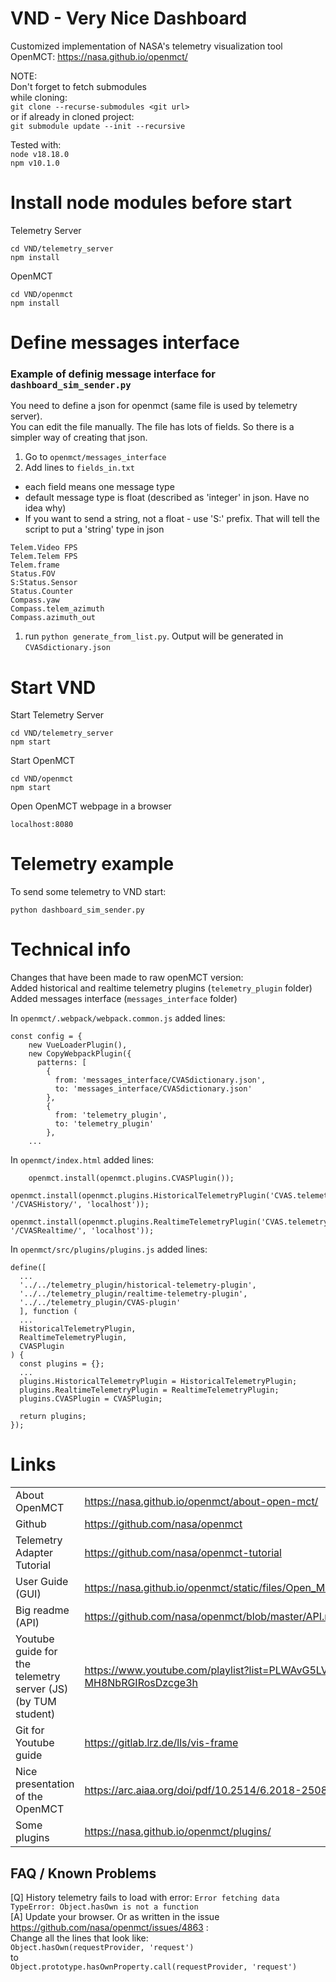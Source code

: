# VND - Very Nice Dashboard

Customized implementation of NASA's telemetry visualization tool OpenMCT: https://nasa.github.io/openmct/

NOTE:   
Don't forget to fetch submodules   
while cloning:   
`git clone --recurse-submodules <git url>`   
or if already in cloned project:   
`git submodule update --init --recursive`   

Tested with:   
`node v18.18.0`   
`npm v10.1.0`   

# Install node modules before start
Telemetry Server
```
cd VND/telemetry_server
npm install
```
OpenMCT
```
cd VND/openmct
npm install
```

# Define messages interface
### Example of definig message interface for `dashboard_sim_sender.py` 
You need to define a json for openmct (same file is used by telemetry server).   
You can edit the file manually. The file has lots of fields. So there is a simpler way of creating that json.
1) Go to `openmct/messages_interface`
2) Add lines to `fields_in.txt`   
* each field means one message type
* default message type is float (described as 'integer' in json. Have no idea why)
* If you want to send a string, not a float - use 'S:' prefix. That will tell the script to put a 'string' type in json
```
Telem.Video FPS
Telem.Telem FPS
Telem.frame
Status.FOV
S:Status.Sensor
Status.Counter
Compass.yaw
Compass.telem_azimuth
Compass.azimuth_out
```
1) run `python generate_from_list.py`. Output will be generated in `CVASdictionary.json`

# Start VND
Start Telemetry Server
```
cd VND/telemetry_server
npm start
```
Start OpenMCT
```
cd VND/openmct
npm start
```
Open OpenMCT webpage in a browser
```
localhost:8080
```
# Telemetry example
To send some telemetry to VND start:
```
python dashboard_sim_sender.py
```

# Technical info
Changes that have been made to raw openMCT version:   
Added historical and realtime telemetry plugins (`telemetry_plugin` folder)   
Added messages interface (`messages_interface` folder)   

In `openmct/.webpack/webpack.common.js` added lines:
```
const config = {
    new VueLoaderPlugin(),
    new CopyWebpackPlugin({
      patterns: [
        {
          from: 'messages_interface/CVASdictionary.json',
          to: 'messages_interface/CVASdictionary.json'
        },
        {
          from: 'telemetry_plugin',
          to: 'telemetry_plugin'
        },
    ...
```
In `openmct/index.html` added lines:
```
    openmct.install(openmct.plugins.CVASPlugin());
    openmct.install(openmct.plugins.HistoricalTelemetryPlugin('CVAS.telemetry', '/CVASHistory/', 'localhost'));
    openmct.install(openmct.plugins.RealtimeTelemetryPlugin('CVAS.telemetry', '/CVASRealtime/', 'localhost'));
```

In `openmct/src/plugins/plugins.js` added lines:
```
define([
  ...
  '../../telemetry_plugin/historical-telemetry-plugin',
  '../../telemetry_plugin/realtime-telemetry-plugin',
  '../../telemetry_plugin/CVAS-plugin'
  ], function (
  ...
  HistoricalTelemetryPlugin,
  RealtimeTelemetryPlugin,
  CVASPlugin
) {
  const plugins = {};
  ...
  plugins.HistoricalTelemetryPlugin = HistoricalTelemetryPlugin;
  plugins.RealtimeTelemetryPlugin = RealtimeTelemetryPlugin;
  plugins.CVASPlugin = CVASPlugin;

  return plugins;
});
```

# Links
| | |
|-|-|
| About OpenMCT | https://nasa.github.io/openmct/about-open-mct/ |
| Github | https://github.com/nasa/openmct |
| Telemetry Adapter Tutorial | https://github.com/nasa/openmct-tutorial |
| User Guide (GUI) | https://nasa.github.io/openmct/static/files/Open_MCT_Users_Guide.pdf |
| Big readme (API) | https://github.com/nasa/openmct/blob/master/API.md |
| Youtube guide for the telemetry server (JS) (by TUM student) | https://www.youtube.com/playlist?list=PLWAvG5LVeBRVgN-MH8NbRGIRosDzcge3h
| Git for Youtube guide | https://gitlab.lrz.de/lls/vis-frame |
| Nice presentation of the OpenMCT | https://arc.aiaa.org/doi/pdf/10.2514/6.2018-2508 |
| Some plugins | https://nasa.github.io/openmct/plugins/ |

FAQ / Known Problems
--------
[Q] History telemetry fails to load with error: ```Error fetching data TypeError: Object.hasOwn is not a function```   
[A] Update your browser. Or as written in the issue https://github.com/nasa/openmct/issues/4863 :   
Change all the lines that look like:   
```Object.hasOwn(requestProvider, 'request')```   
to   
```Object.prototype.hasOwnProperty.call(requestProvider, 'request')```
